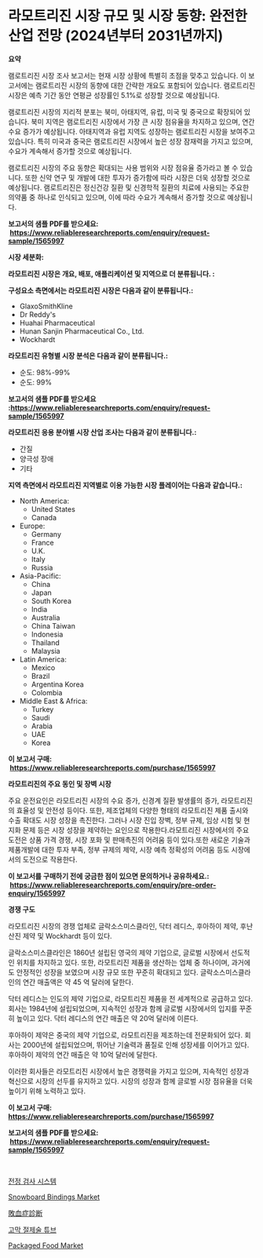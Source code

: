 <p><h1>라모트리진 시장 규모 및 시장 동향: 완전한 산업 전망 (2024년부터 2031년까지)</h1></p><p><strong>요약</strong></p>
<p><p>램로트리진 시장 조사 보고서는 현재 시장 상황에 특별히 초점을 맞추고 있습니다. 이 보고서에는 램로트리진 시장의 동향에 대한 간략한 개요도 포함되어 있습니다. 램로트리진 시장은 예측 기간 동안 연평균 성장률인 5.1%로 성장할 것으로 예상됩니다.</p><p>램로트리진 시장의 지리적 분포는 북미, 아태지역, 유럽, 미국 및 중국으로 확장되어 있습니다. 북미 지역은 램로트리진 시장에서 가장 큰 시장 점유율을 차지하고 있으며, 연간 수요 증가가 예상됩니다. 아태지역과 유럽 지역도 성장하는 램로트리진 시장을 보여주고 있습니다. 특히 미국과 중국은 램로트리진 시장에서 높은 성장 잠재력을 가지고 있으며, 수요가 계속해서 증가할 것으로 예상됩니다.</p><p>램로트리진 시장의 주요 동향은 확대되는 사용 범위와 시장 점유율 증가라고 볼 수 있습니다. 또한 신약 연구 및 개발에 대한 투자가 증가함에 따라 시장은 더욱 성장할 것으로 예상됩니다. 램로트리진은 정신건강 질환 및 신경학적 질환의 치료에 사용되는 주요한 의약품 중 하나로 인식되고 있으며, 이에 따라 수요가 계속해서 증가할 것으로 예상됩니다.</p></p>
<p><strong>보고서의 샘플 PDF를 받으세요: &nbsp;<a href="https://www.reliableresearchreports.com/enquiry/request-sample/1565997">https://www.reliableresearchreports.com/enquiry/request-sample/1565997</a></strong></p>
<p><strong>시장 세분화:</strong></p>
<p><strong> 라모트리진 시장은 개요, 배포, 애플리케이션 및 지역으로 더 분류됩니다. :</strong></p>
<p><strong>구성요소 측면에서는 라모트리진 시장은 다음과 같이 분류됩니다.:</strong></p>
<p><ul><li>GlaxoSmithKline</li><li>Dr Reddy's</li><li>Huahai Pharmaceutical</li><li>Hunan Sanjin Pharmaceutical Co., Ltd.</li><li>Wockhardt</li></ul></p>
<p><strong> 라모트리진 유형별 시장 분석은 다음과 같이 분류됩니다.:</strong></p>
<p><ul><li>순도: 98%-99%</li><li>순도: 99%</li></ul></p>
<p><strong>보고서의 샘플 PDF를 받으세요 :<a href="https://www.reliableresearchreports.com/enquiry/request-sample/1565997">https://www.reliableresearchreports.com/enquiry/request-sample/1565997</a></strong></p>
<p><strong> 라모트리진 응용 분야별 시장 산업 조사는 다음과 같이 분류됩니다.:</strong></p>
<p><ul><li>간질</li><li>양극성 장애</li><li>기타</li></ul></p>
<p><strong>지역 측면에서 라모트리진 지역별로 이용 가능한 시장 플레이어는 다음과 같습니다.:</strong></p>
<p><ul>
    <li>
        North America:
        <ul>
            <li>United States</li>
            <li>Canada</li>
        </ul>
    </li>
    <li>
        Europe:
        <ul>
            <li>Germany</li>
            <li>France</li>
            <li>U.K.</li>
            <li>Italy</li>
            <li>Russia</li>
        </ul>
    </li>
    <li>
        Asia-Pacific:
        <ul>
            <li>China</li>
            <li>Japan</li>
            <li>South Korea</li>
            <li>India</li>
            <li>Australia</li>
            <li>China Taiwan</li>
            <li>Indonesia</li>
            <li>Thailand</li>
            <li>Malaysia</li>
        </ul>
    </li>
    <li>
        Latin America:
        <ul>
            <li>Mexico</li>
            <li>Brazil</li>
            <li>Argentina Korea</li>
            <li>Colombia</li>
        </ul>
    </li>
    <li>
        Middle East & Africa:
        <ul>
            <li>Turkey</li>
            <li>Saudi</li>
            <li>Arabia</li>
            <li>UAE</li>
            <li>Korea</li>
        </ul>
    </li>
    </ul></p>
<p><strong>이 보고서 구매: &nbsp;<a href="https://www.reliableresearchreports.com/purchase/1565997">https://www.reliableresearchreports.com/purchase/1565997</a></strong></p>
<p><strong>라모트리진의 주요 동인 및 장벽 시장</strong></p>
<p><p>주요 운전요인은 라모트리진 시장의 수요 증가, 신경계 질환 발생률의 증가, 라모트리진의 효율성 및 안전성 등이다. 또한, 제조업체의 다양한 형태의 라모트리진 제품 출시와 수출 확대도 시장 성장을 촉진한다. 그러나 시장 진입 장벽, 정부 규제, 임상 시험 및 현지화 문제 등은 시장 성장을 제약하는 요인으로 작용한다.라모트리진 시장에서의 주요 도전은 상품 가격 경쟁, 시장 포화 및 판매촉진의 어려움 등이 있다.또한 새로운 기술과 제품개발에 대한 투자 부족, 정부 규제의 제약, 시장 예측 정확성의 어려움 등도 시장에서의 도전으로 작용한다.</p></p>
<p><strong>이 보고서를 구매하기 전에 궁금한 점이 있으면 문의하거나 공유하세요.: &nbsp;<a href="https://www.reliableresearchreports.com/enquiry/pre-order-enquiry/1565997">https://www.reliableresearchreports.com/enquiry/pre-order-enquiry/1565997</a></strong></p>
<p><strong>경쟁 구도</strong></p>
<p><p>라모트리진 시장의 경쟁 업체로 글락소스미스클라인, 닥터 레디스, 후아하이 제약, 후난 산진 제약 및 Wockhardt 등이 있다. </p><p>글락소스미스클라인은 1860년 설립된 영국의 제약 기업으로, 글로벌 시장에서 선도적인 위치를 차지하고 있다. 또한, 라모트리진 제품을 생산하는 업체 중 하나이며, 과거에도 안정적인 성장을 보였으며 시장 규모 또한 꾸준히 확대되고 있다. 글락소스미스클라인의 연간 매출액은 약 45 억 달러에 달한다.</p><p>닥터 레디스는 인도의 제약 기업으로, 라모트리진 제품을 전 세계적으로 공급하고 있다. 회사는 1984년에 설립되었으며, 지속적인 성장과 함께 글로벌 시장에서의 입지를 꾸준히 높이고 있다. 닥터 레디스의 연간 매출은 약 20억 달러에 이른다.</p><p>후아하이 제약은 중국의 제약 기업으로, 라모트리진을 제조하는데 전문화되어 있다. 회사는 2000년에 설립되었으며, 뛰어난 기술력과 품질로 인해 성장세를 이어가고 있다. 후아하이 제약의 연간 매출은 약 10억 달러에 달한다.</p><p>이러한 회사들은 라모트리진 시장에서 높은 경쟁력을 가지고 있으며, 지속적인 성장과 혁신으로 시장의 선두를 유지하고 있다. 시장의 성장과 함께 글로벌 시장 점유율을 더욱 높이기 위해 노력하고 있다.</p></p>
<p><strong>이 보고서 구매: &nbsp; <a href="https://www.reliableresearchreports.com/purchase/1565997">https://www.reliableresearchreports.com/purchase/1565997</a></strong></p>
<p><strong>보고서의 샘플 PDF를 받으세요: &nbsp;<a href="https://www.reliableresearchreports.com/enquiry/request-sample/1565997">https://www.reliableresearchreports.com/enquiry/request-sample/1565997</a></strong><strong></strong></p>
<p>&nbsp;</p>
<p><p><a href="https://github.com/Hubertstyenger6685/Market-Research-Report-List-1/blob/main/83921925680.md">전정 검사 시스템</a></p><p><a href="https://github.com/jerrycopelandthomaswsqd8q/Market-Research-Report-List-2/blob/main/snowboard-bindings-market.md">Snowboard Bindings Market</a></p><p><a href="https://github.com/dadanedu33/Market-Research-Report-List-1/blob/main/22390346324.md">敗血症診断</a></p><p><a href="https://github.com/hxzi07639916/Market-Research-Report-List-1/blob/main/23391645679.md">고막 절제술 튜브</a></p><p><a href="https://issuu.com/reportprime-2/docs/packaged-food-market-size-2030.pptx">Packaged Food Market</a></p></p>